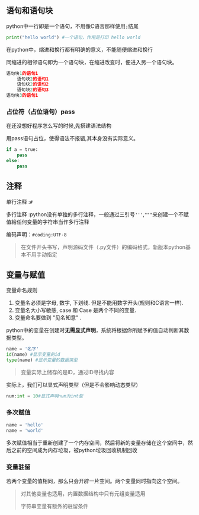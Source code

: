 ## 语句和语句块
python中一行即是一个语句，不用像C语言那样使用`;`结尾
```python
print("hello world") #一个语句，作用是打印 hello world
```

在python中，缩进和换行都有明确的意义，不能随便缩进和换行

同缩进的相邻语句即为一个语句块，在缩进改变时，便进入另一个语句块。
```python
语句块1的语句1
	语句块2的语句1
	语句块2的语句2
	语句块2的语句3
语句块3的语句1
```

### 占位符（占位语句）pass

在还没想好程序怎么写的时候,先搭建语法结构

用pass语句占位，使得语法不报错,其本身没有实际意义。
```python
if a = true:
	pass
else:
	pass
```
## 注释

单行注释 :`#`

多行注释 :python没有单独的多行注释，一般通过三引号`'''`,`"""`来创建一个不赋值給任何变量的字符串当作多行注释

编码声明：`#coding:UTF-8` 

> 在文件开头书写，声明源码文件（.py文件）的编码格式，新版本python基本不用手动指定

## 变量与赋值

变量命名规则
1. 变量名必须是字母, 数字, 下划线. 但是不能用数字开头(规则和C语言一样).
2. 变量名大小写敏感, case 和 Case 是两个不同的变量.
3. 变量命名要做到 "见名知意" . 

python中的变量在创建时**无需显式声明**，系统将根据你所赋予的值自动判断其数据类型。

```python
name = '名字' 
id(name) #显示变量的id
type(name) #显示变量的数据类型
```

> 变量实际上储存的是ID，通过ID寻找内容

实际上，我们可以显式声明类型（但是不会影响动态类型）
```python
num:int = 10#显式声明num为int型
```

### 多次赋值

```python
name = 'hello'
name = 'world'
```

多次赋值相当于重新创建了一个内存空间，然后将新的变量存储在这个空间中，然后之前的空间成为内存垃圾，被python垃圾回收机制回收

### 变量驻留
若两个变量的值相同，那么只会开辟一片空间。两个变量同时指向这个空间。

> 对其他变量也适用，内置数据结构中只有元组变量适用
> 
> 字符串变量有额外的驻留条件